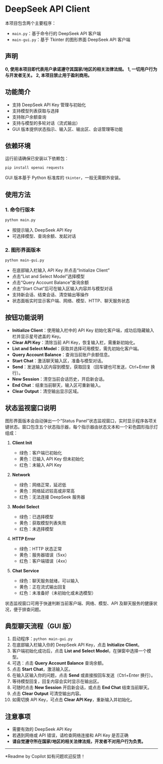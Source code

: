 # DeepSeek API Client

本项目包含两个主要程序：

- `main.py`：基于命令行的 DeepSeek API 客户端
- `main-gui.py`：基于 Tkinter 的图形界面 DeepSeek API 客户端

## 声明

**0, 使用本项目即代表用户承诺遵守其国家/地区的相关法律法规。**
**1, 一切用户行为与开发者无关。**
**2, 本项目禁止用于盈利商用。**

## 功能简介

- 支持 DeepSeek API Key 管理与初始化
- 支持模型列表获取与选择
- 支持账户余额查询
- 支持与模型的多轮对话（流式输出）
- GUI 版本提供状态指示、输入区、输出区、会话管理等功能

## 依赖环境

运行前请确保已安装以下依赖包：

```sh
pip install openai requests
```

GUI 版本基于 Python 标准库的 `tkinter`，一般无需额外安装。

## 使用方法

### 1. 命令行版本

```sh
python main.py
```

- 按提示输入 DeepSeek API Key
- 可选择模型、查询余额、发起对话

### 2. 图形界面版本

```sh
python main-gui.py
```

- 在底部输入栏输入 API Key 并点击“Initialize Client”
- 点击“List and Select Model”选择模型
- 点击“Query Account Balance”查询余额
- 点击“Start Chat”后可在输入区输入内容并与模型对话
- 支持新会话、结束会话、清空输出等操作
- 状态面板实时显示客户端、网络、模型、HTTP、聊天服务状态

## 按钮功能说明

- **Initialize Client**：使用输入栏中的 API Key 初始化客户端，成功后隐藏输入栏并显示星号遮盖的 Key。
- **Clear API Key**：清除当前 API Key，恢复输入栏，需重新初始化。
- **List and Select Model**：获取并选择可用模型，需先初始化客户端。
- **Query Account Balance**：查询当前账户余额信息。
- **Start Chat**：激活聊天输入区，准备与模型对话。
- **Send**：发送输入区内容到模型，获取回复（回车键也可发送，Ctrl+Enter 换行）。
- **New Session**：清空当前会话历史，开启新会话。
- **End Chat**：结束当前聊天，输入区可重新输入。
- **Clear Output**：清空输出显示区域。

## 状态监视窗口说明

图形界面版本会自动弹出一个“Status Panel”状态监视窗口，实时显示程序各项关键状态。窗口包含五个状态指示器，每个指示器由状态文本和一个彩色圆形指示灯组成：

1. **Client Init**  
   - 绿色：客户端已初始化
   - 黄色：已输入 API Key 但未初始化
   - 红色：未输入 API Key

2. **Network**  
   - 绿色：网络正常，延迟低
   - 黄色：网络延迟较高或非常高
   - 红色：无法连接 DeepSeek 服务器

3. **Model Select**  
   - 绿色：已选择模型
   - 黄色：获取模型列表失败
   - 红色：未选择模型

4. **HTTP Error**  
   - 绿色：HTTP 状态正常
   - 黄色：服务器错误（5xx）
   - 红色：客户端错误（4xx）

5. **Chat Service**  
   - 绿色：聊天服务就绪，可以输入
   - 黄色：正在流式输出回复
   - 红色：未准备好（未初始化或未选模型）

状态监视窗口可用于快速判断当前客户端、网络、模型、API 及聊天服务的健康状况，便于排查问题。

## 典型聊天流程（GUI 版）

1. 启动程序：`python main-gui.py`
2. 在底部输入栏输入你的 DeepSeek API Key，点击 **Initialize Client**。
3. 客户端初始化成功后，点击 **List and Select Model**，在弹窗中选择一个模型。
4. 可选：点击 **Query Account Balance** 查询余额。
5. 点击 **Start Chat**，激活输入区。
6. 在输入区输入你的问题，点击 **Send** 或直接按回车发送（Ctrl+Enter 换行）。
7. 等待模型回复，回复内容会实时显示在输出区。
8. 可随时点击 **New Session** 开启新会话，或点击 **End Chat** 结束当前聊天。
9. 点击 **Clear Output** 可清空输出内容。
10. 如需切换 API Key，可点击 **Clear API Key**，重新输入并初始化。

## 注意事项

- 需要有效的 DeepSeek API Key
- 若遇到网络或 API 错误，请检查网络连接和 API Key 是否正确
- **请自觉遵守所在国家/地区的相关法律法规，开发者不对用户行为负责。**

---

*Readme by Copilot
如有问题欢迎反馈！